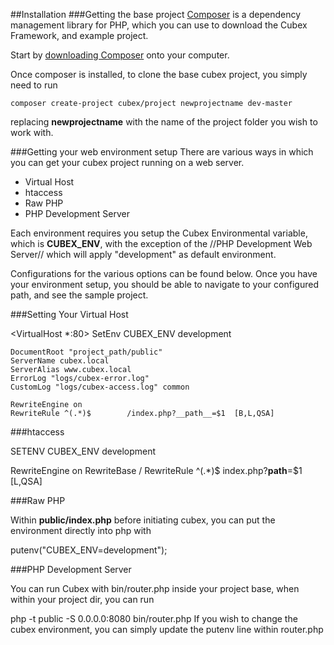 ##Installation
###Getting the base project
[Composer](http://getcomposer.org/) is a dependency management library for PHP, which you can use to download the Cubex Framework, and example project.

Start by [downloading Composer](http://getcomposer.org/download/) onto your computer.

Once composer is installed, to clone the base cubex project, you simply need to run

    composer create-project cubex/project newprojectname dev-master
replacing **newprojectname** with the name of the project folder you wish to work with.

###Getting your web environment setup
There are various ways in which you can get your cubex project running on a web server.

- Virtual Host
- htaccess
- Raw PHP
- PHP Development Server

Each environment requires you setup the Cubex Environmental variable, which is **CUBEX_ENV**, with the exception of the //PHP Development Web Server// which will apply "development" as default environment.

Configurations for the various options can be found below.  Once you have your environment setup, you should be able to navigate to your configured path, and see the sample project.

###Setting Your Virtual Host

  <VirtualHost *:80>
    SetEnv CUBEX_ENV development

    DocumentRoot "project_path/public"
    ServerName cubex.local
    ServerAlias www.cubex.local
    ErrorLog "logs/cubex-error.log"
    CustomLog "logs/cubex-access.log" common

    RewriteEngine on
    RewriteRule ^(.*)$        /index.php?__path__=$1  [B,L,QSA]
  </VirtualHost>

###htaccess

  SETENV CUBEX_ENV development

  RewriteEngine on
  RewriteBase /
  RewriteRule ^(.*)$        index.php?__path__=$1   [L,QSA]

###Raw PHP

Within **public/index.php** before initiating cubex, you can put the environment directly into php with

  putenv("CUBEX_ENV=development");

###PHP Development Server

You can run Cubex with bin/router.php inside your project base, when within your project dir, you can run

  php -t public -S 0.0.0.0:8080 bin/router.php
If you wish to change the cubex environment, you can simply update the putenv line within router.php
